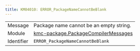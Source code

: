 ```yaml
---
title: KM04010: ERROR_PackageNameCannotBeBlank
---
```


|            |           |
|------------|---------- |
| Message    | Package name cannot be an empty string\. |
| Module     | [kmc-package.PackageCompilerMessages](kmc-package.packagecompilermessages) |
| Identifier | `ERROR_PackageNameCannotBeBlank` |


